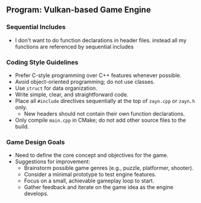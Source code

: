 ## Program: Vulkan-based Game Engine

### Sequential Includes 
- I don't want to do function declarations in header files. instead all my functions are referenced by sequential includes

### Coding Style Guidelines
- Prefer C-style programming over C++ features whenever possible.
- Avoid object-oriented programming; do not use classes.
- Use `struct` for data organization.
- Write simple, clear, and straightforward code.
- Place all `#include` directives sequentially at the top of `zayn.cpp` or `zayn.h` only.
    - New headers should not contain their own function declarations.
- Only compile `main.cpp` in CMake; do not add other source files to the build.

### Game Design Goals
- Need to define the core concept and objectives for the game.
- Suggestions for improvement:
    - Brainstorm possible game genres (e.g., puzzle, platformer, shooter).
    - Consider a minimal prototype to test engine features.
    - Focus on a small, achievable gameplay loop to start.
    - Gather feedback and iterate on the game idea as the engine develops.